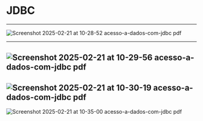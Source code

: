# JDBC 
---
  ![Screenshot 2025-02-21 at 10-28-52 acesso-a-dados-com-jdbc pdf](https://github.com/user-attachments/assets/b47d87e1-2a40-46d2-bdbd-ed828d5f3264)

---


![Screenshot 2025-02-21 at 10-29-56 acesso-a-dados-com-jdbc pdf](https://github.com/user-attachments/assets/afb43914-16be-4247-9546-dce756298f1c)
---
![Screenshot 2025-02-21 at 10-30-19 acesso-a-dados-com-jdbc pdf](https://github.com/user-attachments/assets/cfbd8b89-c268-4f39-b427-19376ddecbef)
---
![Screenshot 2025-02-21 at 10-35-00 acesso-a-dados-com-jdbc pdf](https://github.com/user-attachments/assets/1e0ac7fa-8c4e-4b6c-8e73-c0ce27245bf3)
